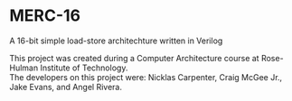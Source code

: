 # MERC-16
A 16-bit simple load-store architechture written in Verilog
 

This project was created during a Computer Architecture course at Rose-Hulman Institute of Technology.<br/>
The developers on this project were: Nicklas Carpenter, Craig McGee Jr., Jake Evans, and Angel Rivera.
